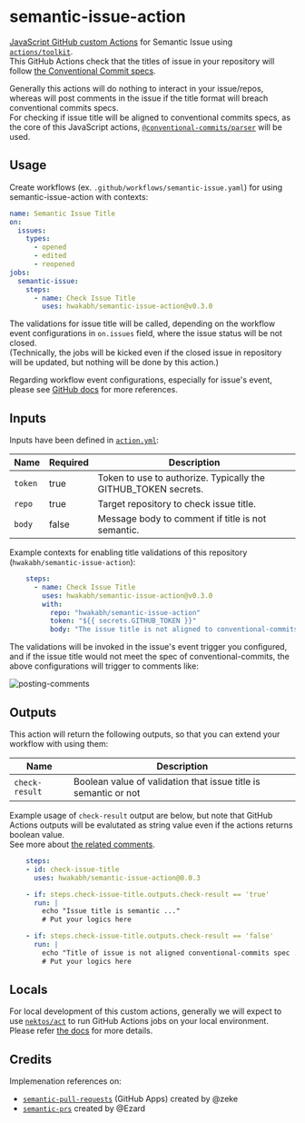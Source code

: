 # semantic-issue-action
[JavaScript GitHub custom Actions](https://docs.github.com/en/actions/sharing-automations/creating-actions/creating-a-javascript-action) for Semantic Issue using [`actions/toolkit`](https://github.com/actions/toolkit). \
This GitHub Actions check that the titles of issue in your repository will follow [the Conventional Commit specs](https://www.conventionalcommits.org/en/v1.0.0/#specification).

Generally this actions will do nothing to interact in your issue/repos, whereas will post comments in the issue if the title format will breach conventional commits specs. \
For checking if issue title will be aligned to conventional commits specs, as the core of this JavaScript actions, [`@conventional-commits/parser`](https://github.com/conventional-commits/parser) will be used.

## Usage
Create workflows (ex. `.github/workflows/semantic-issue.yaml`) for using semantic-issue-action with contexts:

```yaml
name: Semantic Issue Title
on:
  issues:
    types:
      - opened
      - edited
      - reopened
jobs:
  semantic-issue:
    steps:
      - name: Check Issue Title
        uses: hwakabh/semantic-issue-action@v0.3.0
```

The validations for issue title will be called, depending on the workflow event configurations in `on.issues` field, where the issue status will be not closed. \
(Technically, the jobs will be kicked even if the closed issue in repository will be updated, but nothing will be done by this action.)

Regarding workflow event configurations, especially for issue's event, please see [GitHub docs](https://docs.github.com/en/actions/writing-workflows/choosing-when-your-workflow-runs/events-that-trigger-workflows#issues) for more references.

## Inputs
Inputs have been defined in [`action.yml`](./action.yml):

| Name | Required | Description |
| --- | --- | --- |
| `token` | true | Token to use to authorize. Typically the GITHUB_TOKEN secrets. |
| `repo` | true | Target repository to check issue title. |
| `body` | false | Message body to comment if title is not semantic. |

Example contexts for enabling title validations of this repository (`hwakabh/semantic-issue-action`):

```yaml
    steps:
      - name: Check Issue Title
        uses: hwakabh/semantic-issue-action@v0.3.0
        with:
          repo: "hwakabh/semantic-issue-action"
          token: "${{ secrets.GITHUB_TOKEN }}"
          body: "The issue title is not aligned to conventional-commits specs, please consider to resolve."
```

The validations will be invoked in the issue's event trigger you configured, and if the issue title would not meet the spec of conventional-commits, the above configurations will trigger to comments like:

![posting-comments](https://github.com/user-attachments/assets/e5a186e1-c4df-45c9-8412-2e7a3c80a9ef)

## Outputs
This action will return the following outputs, so that you can extend your workflow with using them:

| Name | Description |
| --- | --- |
| `check-result` | Boolean value of validation that issue title is semantic or not |

Example usage of `check-result` output are below, but note that GitHub Actions outputs will be evalutated as string value even if the actions returns boolean value. \
See more about [the related comments](https://github.com/actions/runner/issues/1483#issuecomment-994986996).

```yaml
    steps:
    - id: check-issue-title
      uses: hwakabh/semantic-issue-action@0.0.3

    - if: steps.check-issue-title.outputs.check-result == 'true'
      run: |
        echo "Issue title is semantic ..."
        # Put your logics here

    - if: steps.check-issue-title.outputs.check-result == 'false'
      run: |
        echo "Title of issue is not aligned conventional-commits spec ..."
        # Put your logics here
```

## Locals
For local development of this custom actions, generally we will expect to use [`nektos/act`](https://github.com/nektos/act) to run GitHub Actions jobs on your local environment. \
Please refer [the docs](https://nektosact.com/introduction.html) for more details.

## Credits
Implemenation references on:
- [`semantic-pull-requests`](https://github.com/zeke/semantic-pull-requests) (GitHub Apps) created by @zeke
- [`semantic-prs`](https://github.com/Ezard/semantic-prs/tree/master) created by @Ezard
